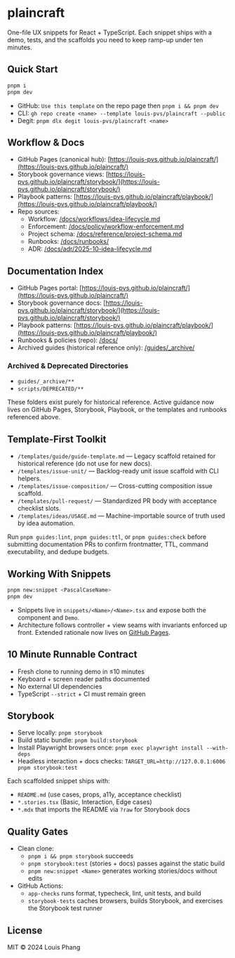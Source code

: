 # plaincraft

One-file UX snippets for React + TypeScript. Each snippet ships with a demo, tests, and the scaffolds you need to keep ramp-up under ten minutes.

## Quick Start

```bash
pnpm i
pnpm dev
```

- GitHub: `Use this template` on the repo page then `pnpm i && pnpm dev`
- CLI: `gh repo create <name> --template louis-pvs/plaincraft --public`
- Degit: `pnpm dlx degit louis-pvs/plaincraft <name>`

## Workflow & Docs

- GitHub Pages (canonical hub): [https://louis-pvs.github.io/plaincraft/](https://louis-pvs.github.io/plaincraft/)
- Storybook governance views: [https://louis-pvs.github.io/plaincraft/storybook/](https://louis-pvs.github.io/plaincraft/storybook/)
- Playbook patterns: [https://louis-pvs.github.io/plaincraft/playbook/](https://louis-pvs.github.io/plaincraft/playbook/)
- Repo sources:
  - Workflow: [/docs/workflows/idea-lifecycle.md](/docs/workflows/idea-lifecycle.md)
  - Enforcement: [/docs/policy/workflow-enforcement.md](/docs/policy/workflow-enforcement.md)
  - Project schema: [/docs/reference/project-schema.md](/docs/reference/project-schema.md)
  - Runbooks: [/docs/runbooks/](/docs/runbooks/)
  - ADR: [/docs/adr/2025-10-idea-lifecycle.md](/docs/adr/2025-10-idea-lifecycle.md)

## Documentation Index

- GitHub Pages portal: [https://louis-pvs.github.io/plaincraft/](https://louis-pvs.github.io/plaincraft/)
- Storybook governance docs: [https://louis-pvs.github.io/plaincraft/storybook/](https://louis-pvs.github.io/plaincraft/storybook/)
- Playbook patterns: [https://louis-pvs.github.io/plaincraft/playbook/](https://louis-pvs.github.io/plaincraft/playbook/)
- Runbooks & policies (repo): [/docs/](/docs/)
- Archived guides (historical reference only): [/guides/\_archive/](guides/_archive/)

### Archived & Deprecated Directories

- `guides/_archive/**`
- `scripts/DEPRECATED/**`

These folders exist purely for historical reference. Active guidance now lives on GitHub Pages, Storybook, Playbook, or the templates and runbooks referenced above.

## Template-First Toolkit

- `/templates/guide/guide-template.md` — Legacy scaffold retained for historical reference (do not use for new docs).
- `/templates/issue-unit/` — Backlog-ready unit issue scaffold with CLI helpers.
- `/templates/issue-composition/` — Cross-cutting composition issue scaffold.
- `/templates/pull-request/` — Standardized PR body with acceptance checklist slots.
- `/templates/ideas/USAGE.md` — Machine-importable source of truth used by idea automation.

Run `pnpm guides:lint`, `pnpm guides:ttl`, or `pnpm guides:check` before submitting documentation PRs to confirm frontmatter, TTL, command executability, and dedupe budgets.

## Working With Snippets

```bash
pnpm new:snippet <PascalCaseName>
pnpm dev
```

- Snippets live in `snippets/<Name>/<Name>.tsx` and expose both the component and `Demo`.
- Architecture follows controller + view seams with invariants enforced up front. Extended rationale now lives on [GitHub Pages](https://louis-pvs.github.io/plaincraft/).

## 10 Minute Runnable Contract

- Fresh clone to running demo in ≤10 minutes
- Keyboard + screen reader paths documented
- No external UI dependencies
- TypeScript `--strict` + CI must remain green

## Storybook

- Serve locally: `pnpm storybook`
- Build static bundle: `pnpm build:storybook`
- Install Playwright browsers once: `pnpm exec playwright install --with-deps`
- Headless interaction + docs checks: `TARGET_URL=http://127.0.0.1:6006 pnpm storybook:test`

Each scaffolded snippet ships with:

- `README.md` (use cases, props, a11y, acceptance checklist)
- `*.stories.tsx` (Basic, Interaction, Edge cases)
- `*.mdx` that imports the README via `?raw` for Storybook docs

## Quality Gates

- Clean clone:
  - `pnpm i && pnpm storybook` succeeds
  - `pnpm storybook:test` (stories + docs) passes against the static build
  - `pnpm new:snippet <Name>` generates working stories/docs without edits
- GitHub Actions:
  - `app-checks` runs format, typecheck, lint, unit tests, and build
  - `storybook-tests` caches browsers, builds Storybook, and exercises the Storybook test runner

## License

MIT © 2024 Louis Phang
